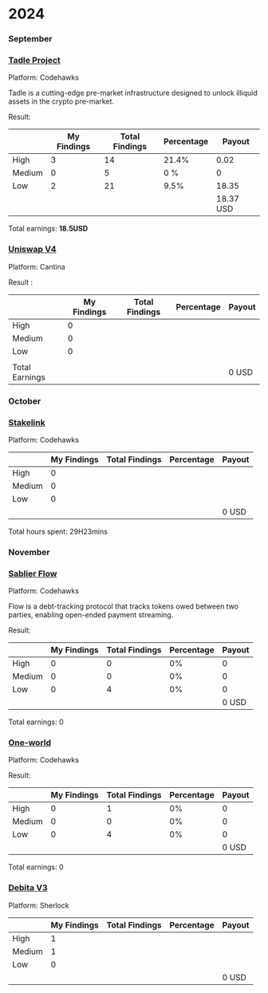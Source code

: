 # 2024

### September

### [Tadle Project](https://codehawks.cyfrin.io/c/2024-08-tadle)
Platform: Codehawks

Tadle is a cutting-edge pre-market infrastructure designed to unlock illiquid assets in the crypto pre-market.

Result:

|  | My Findings | Total Findings | Percentage | Payout |
| --- | --- | --- | --- | --- |
| High | 3 | 14 | 21.4% | 0.02 |
| Medium | 0 | 5 | 0 % | 0 |
| Low | 2 | 21 | 9.5% | 18.35 |
|  |  |  |  | 18.37 USD |

Total earnings: **18.5USD**

### [Uniswap V4](https://cantina.xyz/competitions/e2cf6906-ec8b-4c78-a585-74ac90615659)
Platform: Cantina

Result :

|  | My Findings | Total Findings | Percentage | Payout |
| --- | --- | --- | --- | --- |
| High | 0 |  |  |  |
| Medium | 0 |  |  |  |
| Low | 0 |  |  |  |
|  |  |  |  |  |
| Total Earnings |  |  |  | 0 USD |

### October

### [Stakelink](https://codehawks.cyfrin.io/c/2024-09-stakelink)
Platform: Codehawks

|  | My Findings | Total Findings | Percentage | Payout |
| --- | --- | --- | --- | --- |
| High | 0 |  |  |  |
| Medium | 0 |  |  |  |
| Low | 0 |  |  |  |
|  |  |  |  | 0 USD |

Total hours spent: 29H23mins

### November

### [Sablier Flow](https://codehawks.cyfrin.io/c/2024-10-sablier)
Platform: Codehawks

Flow is a debt-tracking protocol that tracks tokens owed between two parties, enabling open-ended payment streaming.

Result:

|  | My Findings | Total Findings | Percentage | Payout |
| --- | --- | --- | --- | --- |
| High | 0 | 0 | 0% | 0 |
| Medium | 0 | 0 | 0% | 0 |
| Low | 0 | 4 | 0% | 0 |
|  |  |  |  | 0 USD |

Total earnings: 0

### [One-world](https://codehawks.cyfrin.io/c/2024-10-one-world)
Platform: Codehawks



Result:

|  | My Findings | Total Findings | Percentage | Payout |
| --- | --- | --- | --- | --- |
| High | 0 | 1 | 0% | 0 |
| Medium | 0 | 0 | 0% | 0 |
| Low | 0 | 4 | 0% | 0 |
|  |  |  |  | 0 USD |

Total earnings: 0

### [Debita V3](https://audits.sherlock.xyz/contests/627)
Platform: Sherlock

|  | My Findings | Total Findings | Percentage | Payout |
| --- | --- | --- | --- | --- |
| High | 1 |  |  |  |
| Medium | 1 |  |  |  |
| Low | 0 |  |  |  |
|  |  |  |  | 0 USD |